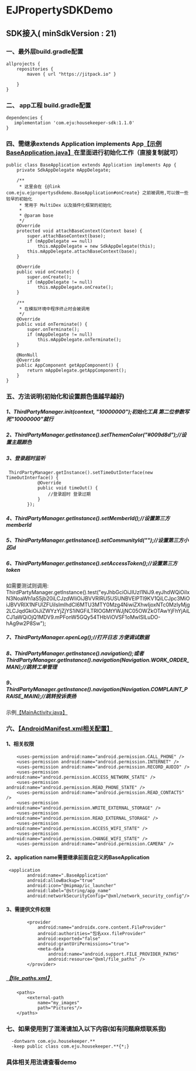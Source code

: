 # EJPropertySDKDemo  
## SDK接入( minSdkVersion    : 21)
### 一、最外层build.gradle配置
```
allprojects {
    repositories {
        maven { url "https://jitpack.io" }
        
    }
}
```
### 二、 app工程 build.gradle配置
```
dependencies {
   implementation 'com.eju:housekeeper-sdk:1.1.0'
}
```
### 四、需继承extends Application implements App[【示例BaseApplication.java】](https://github.com/scalling/EJPropertySDKDemo/blob/master/app/src/main/java/com/eju/ejpropertysdkdemo/BaseApplication.java)在里面进行初始化工作（直接复制就可）

```
public class BaseApplication extends Application implements App {
    private SdkAppDelegate mAppDelegate;

    /**
     * 这里会在 {@link com.eju.ejpropertysdkdemo.BaseApplication#onCreate} 之前被调用,可以做一些较早的初始化
     * 常用于 MultiDex 以及插件化框架的初始化
     *
     * @param base
     */
    @Override
    protected void attachBaseContext(Context base) {
        super.attachBaseContext(base);
        if (mAppDelegate == null)
            this.mAppDelegate = new SdkAppDelegate(this);
        this.mAppDelegate.attachBaseContext(base);
    }

    @Override
    public void onCreate() {
        super.onCreate();
        if (mAppDelegate != null)
            this.mAppDelegate.onCreate();
    }

    /**
     * 在模拟环境中程序终止时会被调用
     */
    @Override
    public void onTerminate() {
        super.onTerminate();
        if (mAppDelegate != null)
            this.mAppDelegate.onTerminate();
    }

    @NonNull
    @Override
    public AppComponent getAppComponent() {
        return mAppDelegate.getAppComponent();
    }
}
```
### 五、方法说明(初始化和设置颜色值越早越好)
##### 1、ThirdPartyManager.init(context, "10000000");初始化工具 第二位参数写死"10000000"就行
##### 2、ThirdPartyManager.getInstance().setThemenColor("#009d8d");//设置主题颜色
##### 3、登录超时监听
```
 ThirdPartyManager.getInstance().setTimeOutInterface(new TimeOutInterface() {
            @Override
            public void timeOut() {
                //登录超时 登录过期 
            }
        });
```
##### 4、ThirdPartyManager.getInstance().setMemberId();//设置第三方memberId 
##### 5、ThirdPartyManager.getInstance().setCommunityId("");//设置第三方小区id
##### 6、ThirdPartyManager.getInstance().setAccessToken();//设置第三方token 
  如需要测试则调用:
      ThirdPartyManager.getInstance().test("eyJhbGciOiJIUzI1NiJ9.eyJhdWQiOiIxN3NoaWh1aS5jb20iLCJzdWIiOiJBVVRIRU5USUNBVElPTl9KV1QiLCJpc3MiOiJBVVRIX1NFUlZFUiIsImlhdCI6MTU3MTY0Mzg4NiwiZXhwIjoxNTc0MzIyMjg2LCJqdGkiOiJiZWYzYjZjYS1iNGFiLTRlOGMtYWJjNC05OWZkOTAwYjFhYjAiLCJ1aWQiOjQ1MDV9.mPFonW5GQy54THbViOVSF1oMwlSlLuDO-hAg9w2P8Sw");
##### 7、ThirdPartyManager.openLog();//打开日志 方便调试数据
##### 8、ThirdPartyManager.getInstance().navigation();或者ThirdPartyManager.getInstance().navigation(Navigation.WORK_ORDER_MAN);//跳转工单管理
##### 9、ThirdPartyManager.getInstance().navigation(Navigation.COMPLAINT_PRAISE_MAIN);//跳转投诉表扬
示例[【MainActivity.java】](https://github.com/scalling/EJPropertySDKDemo/blob/master/app/src/main/java/com/eju/ejpropertysdkdemo/MainActivity.java)


### 六、[【AndroidManifest.xml相关配置】](https://github.com/scalling/EJPropertySDKDemo/blob/master/app/src/main/AndroidManifest.xml)

#### 1、相关权限
```
    <uses-permission android:name="android.permission.CALL_PHONE" />
    <uses-permission android:name="android.permission.INTERNET" /> 
    <uses-permission android:name="android.permission.RECORD_AUDIO" /> 
    <uses-permission android:name="android.permission.ACCESS_NETWORK_STATE" /> 
    <uses-permission android:name="android.permission.READ_PHONE_STATE" /> 
    <uses-permission android:name="android.permission.READ_CONTACTS" />
    <uses-permission android:name="android.permission.WRITE_EXTERNAL_STORAGE" />
    <uses-permission android:name="android.permission.READ_EXTERNAL_STORAGE" />
    <uses-permission android:name="android.permission.ACCESS_WIFI_STATE" />
    <uses-permission android:name="android.permission.CHANGE_WIFI_STATE" />
    <uses-permission android:name="android.permission.CAMERA" />
```
#### 2、application name需要继承前面自定义的BaseApplication
```
 <application
        android:name=".BaseApplication"
        android:allowBackup="true"
        android:icon="@mipmap/ic_launcher"
        android:label="@string/app_name"
        android:networkSecurityConfig="@xml/network_security_config"/>
```
#### 3、需提供文件权限
```
        <provider
            android:name="androidx.core.content.FileProvider"
            android:authorities="包名xxx.fileProvider"
            android:exported="false"
            android:grantUriPermissions="true">
            <meta-data
                android:name="android.support.FILE_PROVIDER_PATHS"
                android:resource="@xml/file_paths" />
        </provider>
```
##### [【file_paths.xml】](https://github.com/scalling/EJPropertySDKDemo/blob/master/app/src/main/res/xml/file_paths.xml)
```
    <paths>
        <external-path
            name="my_images"
            path="Pictures"/>
    </paths>
```
### 七、如果使用到了混淆请加入以下内容(如有问题麻烦联系我)
```
  -dontwarn com.eju.housekeeper.**
  -keep public class com.eju.housekeeper.**{*;}
```


### 具体相关用法请查看demo
